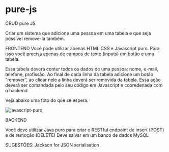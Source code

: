 # pure-js
CRUD pure JS

Criar um sistema que adicione uma pessoa em uma tabela e que seja possível remove-la também.

FRONTEND
Você pode utilizar apenas HTML CSS e Javascript puro. Para isso você precisa apenas de campos de texto (inputs) um botão e uma tabela.

Essa tabela deverá conter todos os dados de uma pessoa: nome, e-mail, telefone, profissão. 
Ao final de cada linha da tabela adicione um botão “remover”, ao clicar nele a linha deverá ser removida da tabela.
Essa ação deverá ser comandada pelo seu código em Javascript e cooredenada com o backend.

Veja abaixo uma foto do que se espera:

![javascript-puro](https://user-images.githubusercontent.com/11966183/163838488-186296b6-10f9-4e68-83b6-b5bb248d207e.jpg)

BACKEND

Você deve utilizar Java puro para criar o RESTful endpoint de insert (POST) e de remoção (DELETE)
Deve salvar em um banco de dados MySQL

SUGESTÕES:
Jackson for JSON serialisation
